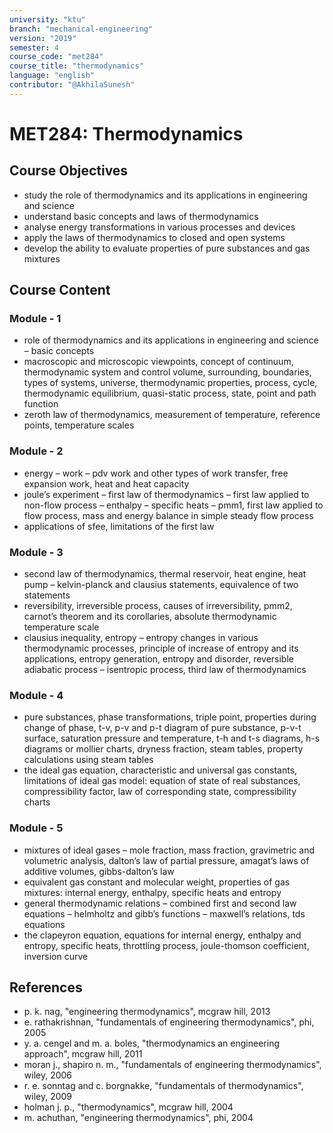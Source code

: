 ```yaml
---
university: "ktu"
branch: "mechanical-engineering"
version: "2019"
semester: 4
course_code: "met284"
course_title: "thermodynamics"
language: "english"
contributor: "@AkhilaSunesh"
---
```


# MET284: Thermodynamics

## Course Objectives

* study the role of thermodynamics and its applications in engineering and science  
* understand basic concepts and laws of thermodynamics  
* analyse energy transformations in various processes and devices  
* apply the laws of thermodynamics to closed and open systems  
* develop the ability to evaluate properties of pure substances and gas mixtures  

## Course Content

### Module - 1

* role of thermodynamics and its applications in engineering and science – basic concepts  
* macroscopic and microscopic viewpoints, concept of continuum, thermodynamic system and control volume, surrounding, boundaries, types of systems, universe, thermodynamic properties, process, cycle, thermodynamic equilibrium, quasi-static process, state, point and path function  
* zeroth law of thermodynamics, measurement of temperature, reference points, temperature scales  

### Module - 2

* energy – work – pdv work and other types of work transfer, free expansion work, heat and heat capacity  
* joule’s experiment – first law of thermodynamics – first law applied to non-flow process – enthalpy – specific heats – pmm1, first law applied to flow process, mass and energy balance in simple steady flow process  
* applications of sfee, limitations of the first law  

### Module - 3

* second law of thermodynamics, thermal reservoir, heat engine, heat pump – kelvin-planck and clausius statements, equivalence of two statements  
* reversibility, irreversible process, causes of irreversibility, pmm2, carnot’s theorem and its corollaries, absolute thermodynamic temperature scale  
* clausius inequality, entropy – entropy changes in various thermodynamic processes, principle of increase of entropy and its applications, entropy generation, entropy and disorder, reversible adiabatic process – isentropic process, third law of thermodynamics  

### Module - 4

* pure substances, phase transformations, triple point, properties during change of phase, t-v, p-v and p-t diagram of pure substance, p-v-t surface, saturation pressure and temperature, t-h and t-s diagrams, h-s diagrams or mollier charts, dryness fraction, steam tables, property calculations using steam tables  
* the ideal gas equation, characteristic and universal gas constants, limitations of ideal gas model: equation of state of real substances, compressibility factor, law of corresponding state, compressibility charts  

### Module - 5

* mixtures of ideal gases – mole fraction, mass fraction, gravimetric and volumetric analysis, dalton’s law of partial pressure, amagat’s laws of additive volumes, gibbs-dalton’s law  
* equivalent gas constant and molecular weight, properties of gas mixtures: internal energy, enthalpy, specific heats and entropy  
* general thermodynamic relations – combined first and second law equations – helmholtz and gibb’s functions – maxwell’s relations, tds equations  
* the clapeyron equation, equations for internal energy, enthalpy and entropy, specific heats, throttling process, joule-thomson coefficient, inversion curve  

## References

* p. k. nag, "engineering thermodynamics", mcgraw hill, 2013  
* e. rathakrishnan, "fundamentals of engineering thermodynamics", phi, 2005  
* y. a. cengel and m. a. boles, "thermodynamics an engineering approach", mcgraw hill, 2011  
* moran j., shapiro n. m., "fundamentals of engineering thermodynamics", wiley, 2006  
* r. e. sonntag and c. borgnakke, "fundamentals of thermodynamics", wiley, 2009  
* holman j. p., "thermodynamics", mcgraw hill, 2004  
* m. achuthan, "engineering thermodynamics", phi, 2004  
